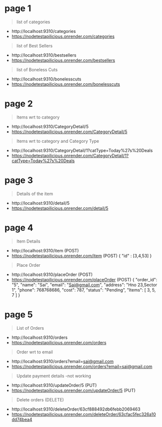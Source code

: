 # page 1

>list of categories
* http://localhost:9310/categories
* https://nodetestapilicious.onrender.com/categories
>list of Best Sellers
* http://localhost:9310/bestsellers
* https://nodetestapilicious.onrender.com/bestsellers
>list of Boneless Cuts
* http://localhost:9310/bonelesscuts
* https://nodetestapilicious.onrender.com/bonelesscuts

# page 2

> Items wrt to category
* http://localhost:9310/CategoryDetail/5
* https://nodetestapilicious.onrender.com/CategoryDetail/5
> Items wrt to category and Category Type
* http://localhost:9310/CategoryDetail/1?catType=Today%27s%20Deals
* https://nodetestapilicious.onrender.com/CategoryDetail/1?catType=Today%27s%20Deals

# page 3
> Details of the item
* http://localhost:9310/detail/5
* https://nodetestapilicious.onrender.com/detail/5


# page 4

>Item Details
* http://localhost:9310/item  (POST)
* https://nodetestapilicious.onrender.com/item (POST)
{
    "id" : [3,4,53]
}

>Place Order
* http://localhost:9310/placeOrder (POST)
* https://nodetestapilicious.onrender.com/placeOrder (POST)
{
        "order_id": "5",
        "name": "Sai",
        "email": "Sai@gmail.com",
        "address": "Hno 23,Sector 1",
        "phone": 768768686,
        "cost": 787,
        "status": "Pending",
        "Items": [
            3,
            5,
            7
        ]
    }

# page 5

>List of Orders
* http://localhost:9310/orders
* https://nodetestapilicious.onrender.com/orders

>Order wrt to email
* http://localhost:9310/orders?email=sai@gmail.com
* https://nodetestapilicious.onrender.com/orders?email=sai@gmail.com

>Update payment details -not working 
* http://localhost:9310/updateOrder/5 (PUT)
* https://nodetestapilicious.onrender.com/updateOrder/5 (PUT)

>Delete orders (DELETE)
* http://localhost:9310/deleteOrder/63cf888492db6febb2069463
* https://nodetestapilicious.onrender.com/deleteOrder/63cfac5fec326a10dd74bea4
